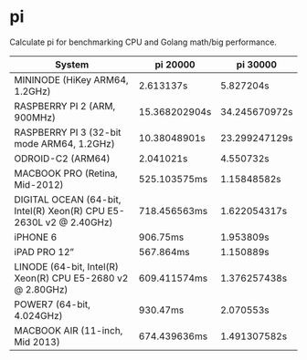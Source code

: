 pi
==
Calculate pi for benchmarking CPU and Golang math/big performance.

|System|pi 20000|pi 30000|
|------|--------|--------|
|MININODE (HiKey ARM64, 1.2GHz)|2.613137s|5.827204s|
|RASPBERRY PI 2 (ARM, 900MHz)|15.368202904s|34.245670972s|
|RASPBERRY PI 3 (32-bit mode ARM64, 1.2GHz)|10.38048901s|23.299247129s|
|ODROID-C2 (ARM64)|2.041021s|4.550732s|
|MACBOOK PRO (Retina, Mid-2012)|525.103575ms|1.15848582s|
|DIGITAL OCEAN (64-bit, Intel(R) Xeon(R) CPU E5-2630L v2 @ 2.40GHz)|718.456563ms|1.622054317s|
|iPHONE 6|906.75ms|1.953809s|
|iPAD PRO 12”|567.864ms|1.150889s|
|LINODE (64-bit, Intel(R) Xeon(R) CPU E5-2680 v2 @ 2.80GHz)|609.411574ms|1.376257438s|
|POWER7 (64-bit, 4.024GHz)|930.47ms|2.070553s|
|MACBOOK AIR (11-inch, Mid 2013)|674.439636ms|1.491307582s|
